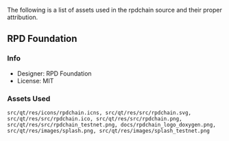 The following is a list of assets used in the rpdchain source and their proper attribution.

RPD Foundation
-----------------------

### Info
* Designer: RPD Foundation
* License: MIT

### Assets Used
	src/qt/res/icons/rpdchain.icns, src/qt/res/src/rpdchain.svg,
	src/qt/res/src/rpdchain.ico, src/qt/res/src/rpdchain.png,
	src/qt/res/src/rpdchain_testnet.png, docs/rpdchain_logo_doxygen.png,
	src/qt/res/images/splash.png, src/qt/res/images/splash_testnet.png
